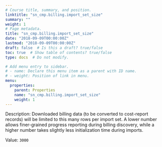 ```yaml
---
# Course title, summary, and position.
linktitle: "sn_cmp.billing.import_set_size"
summary: ""
weight: 1
# Page metadata.
title: "sn_cmp.billing.import_set_size"
date: "2018-09-09T00:00:00Z"
lastmod: "2018-09-09T00:00:00Z"
draft: false  # Is this a draft? true/false
toc: true  # Show table of contents? true/false
type: docs  # Do not modify.

# Add menu entry to sidebar.
# - name: Declare this menu item as a parent with ID name.
# - weight: Position of link in menu.
menu:
  properties:
    parent: Properties
    name: "sn_cmp.billing.import_set_size"
    weight: 1
---
```


Description: Downloaded billing data (to be converted to cost-report records) will be limited to this many rows per import set. A lower number allows finer-grained progress reporting during billing discovery, while a higher number takes slightly less initialization time during imports.


Value: `3000`